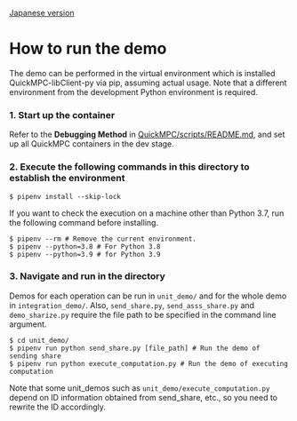 [Japanese version](./README-ja.md)

# How to run the demo
The demo can be performed in the virtual environment which is installed QuickMPC-libClient-py via pip, assuming actual usage. Note that a different environment from the development Python environment is required.

### 1. Start up the container
Refer to the **Debugging Method** in [QuickMPC/scripts/README.md](../../scripts/README.md), and set up all QuickMPC containers in the dev stage.

### 2. Execute the following commands in this directory to establish the environment
```console
$ pipenv install --skip-lock
```
If you want to check the execution on a machine other than Python 3.7, run the following command before installing.
```console $ pipenv install --skip-lock
$ pipenv --rm # Remove the current environment.
$ pipenv --python=3.8 # For Python 3.8
$ pipenv --python=3.9 # for Python 3.9
```

### 3. Navigate and run in the directory
Demos for each operation can be run in `unit_demo/` and for the whole demo in `integration_demo/`.
Also, `send_share.py`, `send_asss_share.py` and `demo_sharize.py` require the file path to be specified in the command line argument.
```console
$ cd unit_demo/
$ pipenv run python send_share.py [file_path] # Run the demo of sending share
$ pipenv run python execute_computation.py # Run the demo of executing computation
```
Note that some unit_demos such as ``unit_demo/execute_computation.py`` depend on ID information obtained from send_share, etc., so you need to rewrite the ID accordingly.
